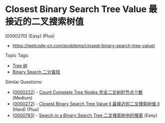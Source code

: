 # Closest Binary Search Tree Value 最接近的二叉搜索树值

[0000270] (Easy) (Plus)

- https://leetcode-cn.com/problems/closest-binary-search-tree-value/

Topic Tags:

- [Tree 树](https://leetcode-cn.com/tag/tree/)
- [Binary Search 二分查找](https://leetcode-cn.com/tag/binary-search/)

Similar Questions:

- [[0000222](https://leetcode-cn.com/problems/count-complete-tree-nodes/)] - [Count Complete Tree Nodes 完全二叉树的节点个数](./0000222.count-complete-tree-nodes.md) (Medium)
- [[0000272](https://leetcode-cn.com/problems/closest-binary-search-tree-value-ii/)] - [Closest Binary Search Tree Value II 最接近的二叉搜索树值 II](./0000272.closest-binary-search-tree-value-ii.md) (Hard) (Plus)
- [[0000783](https://leetcode-cn.com/problems/search-in-a-binary-search-tree/)] - [Search in a Binary Search Tree 二叉搜索树中的搜索](./0000783.search-in-a-binary-search-tree.md) (Easy)
